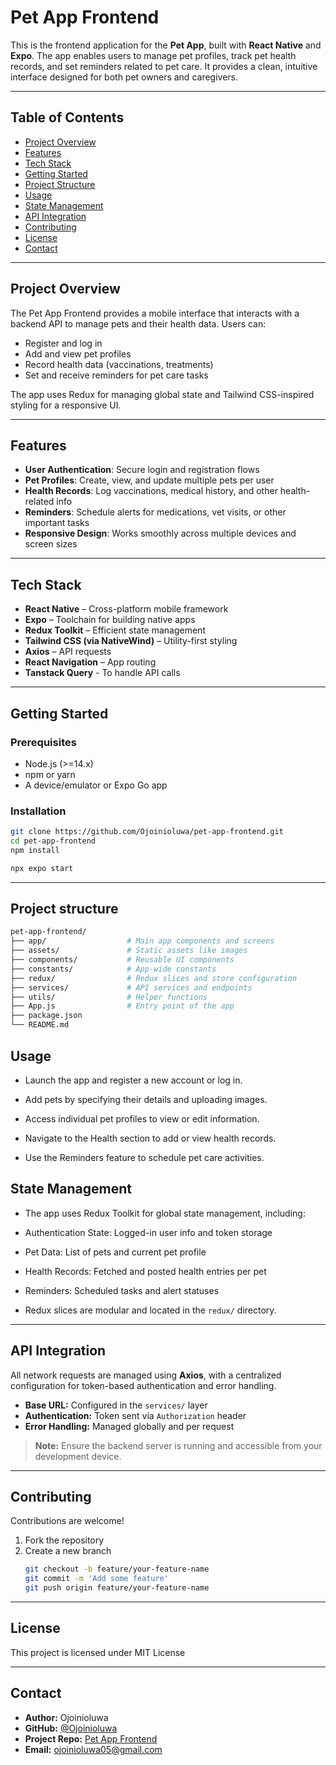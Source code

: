 # Pet App Frontend

This is the frontend application for the **Pet App**, built with **React Native** and **Expo**. The app enables users to manage pet profiles, track pet health records, and set reminders related to pet care. It provides a clean, intuitive interface designed for both pet owners and caregivers.

---

## Table of Contents

- [Project Overview](#project-overview)  
- [Features](#features)  
- [Tech Stack](#tech-stack)  
- [Getting Started](#getting-started)  
- [Project Structure](#project-structure)  
- [Usage](#usage)  
- [State Management](#state-management)  
- [API Integration](#api-integration)  
- [Contributing](#contributing)  
- [License](#license)  
- [Contact](#contact)  

---

## Project Overview

The Pet App Frontend provides a mobile interface that interacts with a backend API to manage pets and their health data. Users can:

- Register and log in  
- Add and view pet profiles  
- Record health data (vaccinations, treatments)  
- Set and receive reminders for pet care tasks  

The app uses Redux for managing global state and Tailwind CSS-inspired styling for a responsive UI.

---

## Features

- **User Authentication**: Secure login and registration flows  
- **Pet Profiles**: Create, view, and update multiple pets per user  
- **Health Records**: Log vaccinations, medical history, and other health-related info  
- **Reminders**: Schedule alerts for medications, vet visits, or other important tasks  
- **Responsive Design**: Works smoothly across multiple devices and screen sizes  

---

## Tech Stack

- **React Native** – Cross-platform mobile framework  
- **Expo** – Toolchain for building native apps  
- **Redux Toolkit** – Efficient state management  
- **Tailwind CSS (via NativeWind)** – Utility-first styling  
- **Axios** – API requests  
- **React Navigation** – App routing  
- **Tanstack Query** - To handle API calls

---

## Getting Started

### Prerequisites

- Node.js (>=14.x)  
- npm or yarn   
- A device/emulator or Expo Go app

### Installation

```bash
git clone https://github.com/Ojoinioluwa/pet-app-frontend.git
cd pet-app-frontend
npm install

npx expo start
```
--- 
## Project structure

```bash
pet-app-frontend/
├── app/                  # Main app components and screens
├── assets/               # Static assets like images
├── components/           # Reusable UI components
├── constants/            # App-wide constants
├── redux/                # Redux slices and store configuration
├── services/             # API services and endpoints
├── utils/                # Helper functions
├── App.js                # Entry point of the app
├── package.json
└── README.md
```

## Usage
- Launch the app and register a new account or log in.

- Add pets by specifying their details and uploading images.

- Access individual pet profiles to view or edit information.

- Navigate to the Health section to add or view health records.

- Use the Reminders feature to schedule pet care activities.

## State Management
- The app uses Redux Toolkit for global state management, including:

- Authentication State: Logged-in user info and token storage

- Pet Data: List of pets and current pet profile

- Health Records: Fetched and posted health entries per pet

- Reminders: Scheduled tasks and alert statuses

- Redux slices are modular and located in the `redux/` directory.

---

## API Integration

All network requests are managed using **Axios**, with a centralized configuration for token-based authentication and error handling.

- **Base URL:** Configured in the `services/` layer  
- **Authentication:** Token sent via `Authorization` header  
- **Error Handling:** Managed globally and per request  

> **Note:** Ensure the backend server is running and accessible from your development device.

---

## Contributing

Contributions are welcome!

1. Fork the repository  
2. Create a new branch  
   ```bash
   git checkout -b feature/your-feature-name
   git commit -m 'Add some feature'
   git push origin feature/your-feature-name
   ```
---

## License
This project is licensed under MIT License

---

## Contact

- **Author:** Ojoinioluwa
- **GitHub:** [@Ojoinioluwa](https://github.com/Ojoinioluwa)
- **Project Repo:** [Pet App Frontend](https://github.com/Ojoinioluwa/pet-app-frontend)
- **Email:** [ojoinioluwa05@gmail.com](mailto:ojoinioluwa05@gmail.com)



